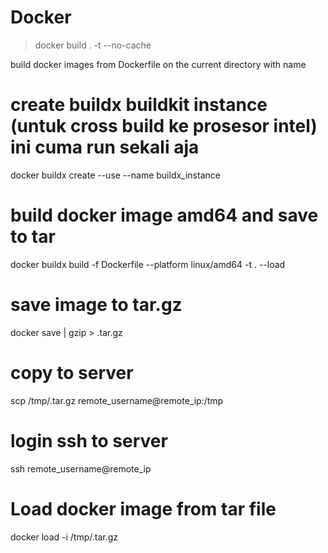 # Docker

> docker build . -t <name> --no-cache

build docker images from Dockerfile on the current directory with name <name>

# create buildx buildkit instance (untuk cross build ke prosesor intel) ini cuma run sekali aja

docker buildx create --use --name buildx_instance

# build docker image amd64 and save to tar

docker buildx build -f Dockerfile --platform linux/amd64 -t <name> . --load

# save image to tar.gz

docker save <images-name> | gzip > <image-file-name>.tar.gz

# copy to server

scp /tmp/<image-file-name>.tar.gz remote_username@remote_ip:/tmp

# login ssh to server

ssh remote_username@remote_ip

# Load docker image from tar file

docker load -i /tmp/<image-file-name>.tar.gz
